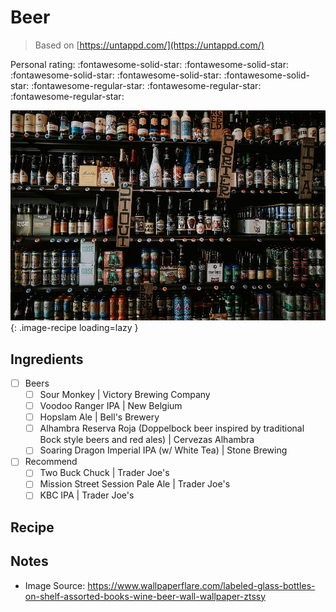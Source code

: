 <!-- Needs Manual Review -->

<!-- Do not modify sections with "AUTO-*". They are updated by make.py -->

# Beer

> Based on [https://untappd.com/](https://untappd.com/)

<!-- rating=2; (User can specify rating on scale of 1-5) -->
<!-- AUTO-UserRating -->
Personal rating: :fontawesome-solid-star: :fontawesome-solid-star: :fontawesome-solid-star: :fontawesome-solid-star: :fontawesome-solid-star: :fontawesome-regular-star: :fontawesome-regular-star: :fontawesome-regular-star:
<!-- /AUTO-UserRating -->

<!-- name_image=beer.jpg; (User can specify image name) -->
<!-- AUTO-Image -->
![beer.jpg](./beer.jpg){: .image-recipe loading=lazy }
<!-- /AUTO-Image -->

## Ingredients

* [ ] Beers
    * [ ] Sour Monkey | Victory Brewing Company
    * [ ] Voodoo Ranger IPA | New Belgium
    * [ ] Hopslam Ale | Bell's Brewery
    * [ ] Alhambra Reserva Roja (Doppelbock beer inspired by traditional Bock style beers and red ales) | Cervezas Alhambra
    * [ ] Soaring Dragon Imperial IPA (w/ White Tea) | Stone Brewing
* [ ] Recommend
    * [ ] Two Buck Chuck | Trader Joe's
    * [ ] Mission Street Session Pale Ale | Trader Joe's
    * [ ] KBC IPA | Trader Joe's

## Recipe



## Notes

* Image Source: https://www.wallpaperflare.com/labeled-glass-bottles-on-shelf-assorted-books-wine-beer-wall-wallpaper-ztssy
